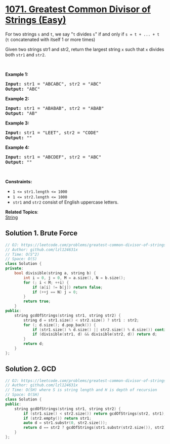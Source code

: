 # [1071. Greatest Common Divisor of Strings (Easy)](https://leetcode.com/problems/greatest-common-divisor-of-strings/)

<p>For two strings <code>s</code> and <code>t</code>, we say "<code>t</code> divides <code>s</code>" if and only if <code>s = t + ... + t</code>&nbsp; (<code>t</code> concatenated with itself 1 or more times)</p>

<p>Given two strings str1 and str2, return the largest string <code>x</code> such that <code>x</code> divides both&nbsp;<code><font face="monospace">str1</font></code>&nbsp;and <code><font face="monospace">str2</font></code>.</p>

<p>&nbsp;</p>
<p><strong>Example 1:</strong></p>
<pre><strong>Input:</strong> str1 = "ABCABC", str2 = "ABC"
<strong>Output:</strong> "ABC"
</pre><p><strong>Example 2:</strong></p>
<pre><strong>Input:</strong> str1 = "ABABAB", str2 = "ABAB"
<strong>Output:</strong> "AB"
</pre><p><strong>Example 3:</strong></p>
<pre><strong>Input:</strong> str1 = "LEET", str2 = "CODE"
<strong>Output:</strong> ""
</pre><p><strong>Example 4:</strong></p>
<pre><strong>Input:</strong> str1 = "ABCDEF", str2 = "ABC"
<strong>Output:</strong> ""
</pre>
<p>&nbsp;</p>
<p><strong>Constraints:</strong></p>

<ul>
	<li><code>1 &lt;= str1.length &lt;= 1000</code></li>
	<li><code>1 &lt;= str2.length &lt;= 1000</code></li>
	<li><code>str1</code>&nbsp;and <code>str2</code>&nbsp;consist of&nbsp;English uppercase letters.</li>
</ul>


**Related Topics**:  
[String](https://leetcode.com/tag/string/)

## Solution 1. Brute Force

```cpp
// OJ: https://leetcode.com/problems/greatest-common-divisor-of-strings/
// Author: github.com/lzl124631x
// Time: O(S^2)
// Space: O(S)
class Solution {
private:
    bool divisible(string a, string b) {
        int i = 0, j = 0, M = a.size(), N = b.size();
        for (; i < M; ++i) {
            if (a[i] != b[j]) return false;
            if (++j == N) j = 0;
        }
        return true;
    }
public:
    string gcdOfStrings(string str1, string str2) {
        string d = str1.size() < str2.size() ? str1 : str2;
        for (; d.size(); d.pop_back()) {
            if (str1.size() % d.size() || str2.size() % d.size()) continue;
            if (divisible(str1, d) && divisible(str2, d)) return d;
        }
        return d;
    }
};
```

## Solution 2. GCD

```cpp
// OJ: https://leetcode.com/problems/greatest-common-divisor-of-strings/
// Author: github.com/lzl124631x
// Time: O(SH) where S is string length and H is depth of recursion
// Space: O(SH)
class Solution {
public:
    string gcdOfStrings(string str1, string str2) {
        if (str1.size() < str2.size()) return gcdOfStrings(str2, str1);
        if (str2.empty()) return str1;
        auto d = str1.substr(0, str2.size());
        return d == str2 ? gcdOfStrings(str1.substr(str2.size()), str2) : "";
    }
};
```